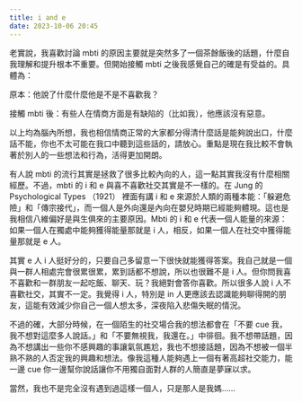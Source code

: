 ```yaml
---
title: i and e
date: 2023-10-06 20:45
---
```

老實說，我喜歡討論 mbti 的原因主要就是突然多了一個茶餘飯後的話題，什麼自我理解和提升根本不重要。但開始接觸 mbti 之後我感覺自己的確是有受益的。具體為：

原本：他說了什麼什麼他是不是不喜歡我？

接觸 mbti 後：有些人在情商方面是有缺陷的（比如我），他應該沒有惡意。

以上均為腦內所想，我也相信情商正常的大家都分得清什麼話是能夠說出口，什麼話不能，你也不太可能在我口中聽到這些話的，請放心。重點是現在我比較不會執著於別人的一些想法和行為，活得更加開朗。

有人說 mbti 的流行其實是拯救了很多比較內向的人，這一點其實我沒有什麼相關經歷。不過，mbti 的 i 和 e 與喜不喜歡社交其實是不一樣的。在 Jung 的 Psychological Types （1921） 裡面有講 i 和 e 來源於人類的兩種本能：「躲避危險」和「傳宗接代」，而一個人是外向還是內向在嬰兒時期已經能夠體現。這也是我相信八維偏好是與生俱來的主要原因。Mbti 的 i 和 e 代表一個人能量的來源：如果一個人在獨處中能夠獲得能量那就是 i 人，相反，如果一個人在社交中獲得能量那就是 e 人。

其實 e 人 i 人挺好分的，只要自己多留意一下很快就能獲得答案。我自己就是一個與一群人相處完會很累很累，累到話都不想說，所以也很難不是 i 人。但你問我喜不喜歡和一群朋友一起吃飯、聊天、玩？我絕對會答你喜歡。所以很多人說 i 人不喜歡社交，其實不一定。我覺得 i 人，特別是 in 人更應該去認識能夠聊得開的朋友，這能有效減少你自己一個人想太多，深夜陷入悲傷失眠的情況。

不過的確，大部分時候，在一個陌生的社交場合我的想法都會在「不要 cue 我，我不想對這麼多人說話。」和「不要無視我，我還在。」中徘徊。我不想帶話題，因為不想講出一些你不感興趣的事讓氣氛尷尬，我也不想接話題，因為不想被一個半熟不熟的人否定我的興趣和想法。像我這種人能夠遇上一個有著高超社交能力，能一邊 cue 你一邊幫你說話讓你不用獨自面對人群的人簡直是夢寐以求。

當然，我也不是完全沒有遇到過這樣一個人，只是那人是我媽……
